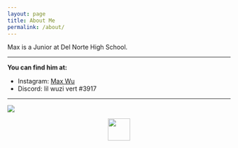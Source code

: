 ```yaml
---
layout: page
title: About Me
permalink: /about/
---
```


Max is a Junior at Del Norte High School.

---

**You can find him at:**<br>
<ul>
    <li>Instagram: <a href="https://www.instagram.com/mmax.wu/">Max Wu</a></li>
    <li>Discord: lil wuzi vert #3917</li>
</ul>

---


![](https://www.powayusd.com/PUSD/media/DNHS/images/slider/Hi-Res-School-Photo-min.jpg?ext=.jpg)

<p align="center">
    <img src="https://c.tenor.com/xNKl6BfDVjYAAAAd/skull-skeleton.gif" width="50" height="50" />
</p>